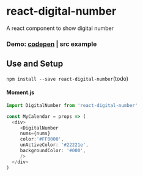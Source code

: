 # react-digital-number
A react component to show digital number

### Demo: [codepen](https://codepen.io/fredxingxing/pen/wvMoaVa) | src example

## Use and Setup

`npm install --save react-digital-number`(todo)

#### Moment.js

```js
import DigitalNumber from 'react-digital-number'

const MyCalendar = props => (
  <div>
     <DigitalNumber 
     nums={nums} 
     color:'#FF0000',
     unActiveColor: '#22221e',
     backgroundColor: '#000',
     />
  </div>
)
```
